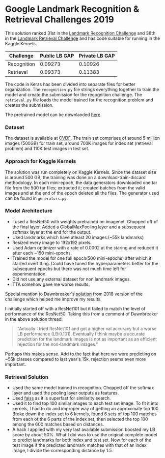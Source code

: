 # Google Landmark Recognition & Retrieval Challenges 2019

This solution ranked 31st in the [Landmark Recognition Challenge](https://www.kaggle.com/c/landmark-recognition-2019/overview) and 38th in the [Landmark Retrieval Challenge](https://www.kaggle.com/c/landmark-retrieval-2019/overview) and has code suitable for running in the Kaggle Kernels.

| Challenge | Public LB GAP | Private LB GAP |
| --- | --- | --- |
| Recognition | 0.09273 | 0.10926 |
| Retrieval | 0.09373 | 0.11383 |

The code in Keras has been divided into separate files for better organization. The `recognition.py` file strings everything together to train the model and create the submission for the recognition challenge. The `retrieval.py` file loads the model trained for the recognition problem and creates the submission.

The pretrained model can be downlaoded [here](https://www.kaggle.com/mayukh18/resnet50-0092#resnet50.model).




### Dataset

The dataset is available at [CVDF](https://github.com/cvdfoundation/google-landmark). The train set comprises of around 5 million images (500GB) for train set, around 700K images for index set (retrieval problem) and 110K test images in test set.

### Approach for Kaggle Kernels

The solution was run completely on Kaggle Kernels. Since the dataset size is around 500 GB, the training was done on a download-train-discard methodology. In each mini-epoch, the data generators downloaded one tar file from the 500 tar files; extracted it; created batches from the valid images and at the end of the epoch deleted all the files. The generator used can be found in `generators.py`.

### Model Architecture

- I used a ResNet50 with weights pretrained on imagenet. Chopped off of the final layer. Added a GlobalMaxPooling layer and a subsequent softmax layer at the end for the output.
- Used landmarks which have atleast 20 images.(~55k landmarks)
- Resized every image to 192x192 pixels.
- Used Adam optimizer with a rate of 0.0002 at the staring and reduced it after each ~150 mini-epochs.
- Trained the model for one full epoch(500 mini-epochs) after which it started overfitting. Could have tuned the hyperparameters better for the subsequent epochs but there was not much time left for experimentation.
- Did not use any external dataset for non landmark images.
- TTA somehow gave me worse results.

Special mention to Dawnbreaker's [solution](https://www.kaggle.com/c/landmark-recognition-challenge/discussion/57152) from 2018 version of the challenge which helped me improve my results.

I initially started off with a ResNet101 but it failed to match the level of performance of the ResNet50. Taking this from a comment of Dawnbreaker in the above solution thread:
> "Actually I tried ResNet101 and got a higher val accuracy but a worse LB performance (LB:0.101). Eventually I think maybe a accurate prediction for the landmark images is not as important as an efficient rejection for the non-landmark images."

Perhaps this makes sense. Add to the fact that here we were predicting on ~55k classes compared to last year's 15k, rejection seems even more important.

### Retrieval Solution

- Used the same model trained in recognition. Chopped off the softmax layer and used the pooling layer outputs as features.
- Used [faiss](https://github.com/facebookresearch/faiss) as it is superfast for similarity search.
- Used it to find top 100 similar images to each test set image. To fit it into kernels, I had to do and improper way of getting an approximate top 100. Broke down the index set to 6 kernels, found 6 sets of top 100 matches from each of the 6 parts of the index set, then selected the top 100 among the 600 matches based on distances.
- A hack I applied with my very last available submission boosted my LB score by about 50%. What I did was to use the original complete model to predict landmarks for both index and test set. Now for each of the test image if the predicted landmark matches with that of an index image, I divide the corresponding distance by 1.5.